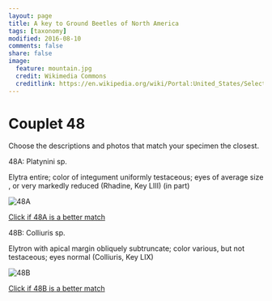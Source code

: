 ```yaml
---
layout: page
title: A key to Ground Beetles of North America
tags: [taxonomy]
modified: 2016-08-10
comments: false
share: false
image:
  feature: mountain.jpg
  credit: Wikimedia Commons
  creditlink: https://en.wikipedia.org/wiki/Portal:United_States/Selected_panorama#/media/File:Mount_Ellinor,_Mount_Washington_Panorama.jpg
---
```


# Couplet 48


Choose the descriptions and photos that match your specimen the closest. 

48A: Platynini sp. 

Elytra entire; color of integument uniformly testaceous; eyes of average size , or very markedly reduced (Rhadine, Key LIII) (in part)

![48A](//klevan.github.io/images/keyfigs/Key1_48_48A.png)

[Click if 48A is a better match](https://en.wikipedia.org/wiki/Platynini)


48B: Colliuris sp. 

Elytron with apical margin obliquely subtruncate; color various, but not testaceous; eyes normal (Colliuris, Key LIX)

![48B](//klevan.github.io/images/keyfigs/Key1_48_48B.png)

[Click if 48B is a better match](https://en.wikipedia.org/wiki/Colliuris)

